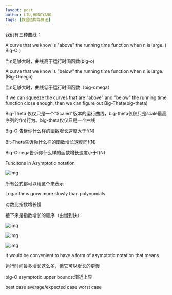 ```yaml
---
layout: post
author: LIU,HONGYANG
tags: [数据结构与算法]
---
```




我们有三种曲线：

 

A curve that we know is "above" the running time function when n is large. ( Big-O )

当n足够大时，曲线高于运行时间函数(big-o)

 

A curve that we know is "below" the running time function when n is large. (Big-Omega)

当n足够大时，曲线低于运行时间函数（big-omega）

 

If we can squeeze the curves that are "above" and "below" the running time function close enough, then we can figure out Big-Theta(big-theta)

 

Big-Theta 仅仅只是一个"Scaled"版本的运行曲线，big-theta仅仅只是scale最高序列的f(n)行为。big-theta仅仅只是一个曲线

 

 

Big-O 告诉你什么样的函数增长速度大于f(N)

Bit-Theta告诉你什么样的函数增长速度同f(N)

Big-Omega告诉你什么样的函数增长速度小于f(N)

 

Funcitons in Asymptotic notation

 

![img](https://tva1.sinaimg.cn/large/007S8ZIlgy1gfrnvkg257j30a203ujrj.jpg)

所有公式都可以用这个来表示

 

Logarithms grow more slowly than polynomials

对数比指数增长慢

 

接下来是指数增长的顺序（由慢到快）：

![img](https://tva1.sinaimg.cn/large/007S8ZIlgy1gfrnvnaddtj309i0ga75j.jpg)

 

![img](https://tva1.sinaimg.cn/large/007S8ZIlgy1gfrnvrhak0j31500qkdk9.jpg)

 

 

 

![img](https://tva1.sinaimg.cn/large/007S8ZIlgy1gfrnvv6uidj30lg0e4gn8.jpg)

 

It would be convenient to have a form of asymptotic notation that means

运行时间最多增长这么多，但它可以增长的更慢

big-O asymptotic upper bounds:渐近上界

 

best case average/expected case worst case 

 

 

 

 

 